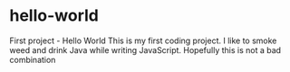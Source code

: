 # hello-world
First project - Hello World
This is my first coding project. I like to smoke weed and drink Java while writing JavaScript. Hopefully this is not a bad combination
